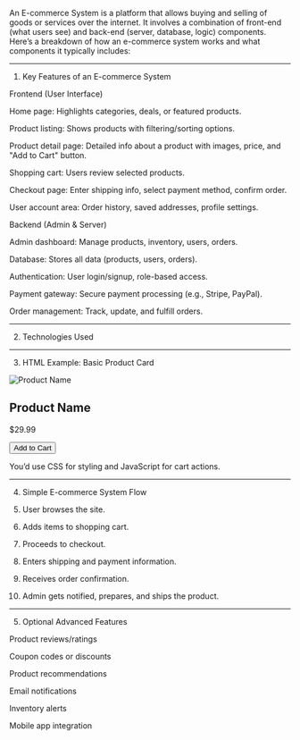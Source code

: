 An E-commerce System is a platform that allows buying and selling of goods or services over the internet. It involves a combination of front-end (what users see) and back-end (server, database, logic) components.
Here’s a breakdown of how an e-commerce system works and what components it typically includes:


---

1. Key Features of an E-commerce System

Frontend (User Interface)

Home page: Highlights categories, deals, or featured products.

Product listing: Shows products with filtering/sorting options.

Product detail page: Detailed info about a product with images, price, and "Add to Cart" button.

Shopping cart: Users review selected products.

Checkout page: Enter shipping info, select payment method, confirm order.

User account area: Order history, saved addresses, profile settings.


Backend (Admin & Server)

Admin dashboard: Manage products, inventory, users, orders.

Database: Stores all data (products, users, orders).

Authentication: User login/signup, role-based access.

Payment gateway: Secure payment processing (e.g., Stripe, PayPal).

Order management: Track, update, and fulfill orders.



---

2. Technologies Used


---

3. HTML Example: Basic Product Card

<div class="product-card">
  <img src="product.jpg" alt="Product Name" />
  <h2>Product Name</h2>
  <p>$29.99</p>
  <button>Add to Cart</button>
</div>

You’d use CSS for styling and JavaScript for cart actions.


---

4. Simple E-commerce System Flow

1. User browses the site.


2. Adds items to shopping cart.


3. Proceeds to checkout.


4. Enters shipping and payment information.


5. Receives order confirmation.


6. Admin gets notified, prepares, and ships the product.




---

5. Optional Advanced Features

Product reviews/ratings

Coupon codes or discounts

Product recommendations

Email notifications

Inventory alerts

Mobile app integration
